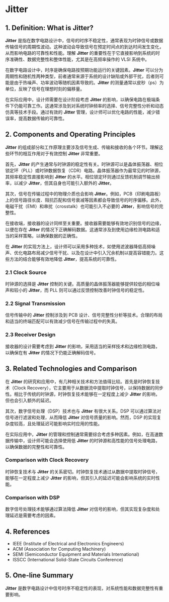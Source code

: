 # Jitter

## 1. Definition: What is **Jitter**?
**Jitter** 是指在数字电路设计中，信号的时序不稳定性，通常表现为时钟信号或数据传输信号的周期性波动。这种波动会导致信号在预定时间点的到达时间发生变化，从而影响电路的可靠性和性能。理解 **Jitter** 的重要性在于它直接影响到系统的时序准确性、数据完整性和整体性能，尤其是在高频率操作的 VLSI 系统中。

在数字电路设计中，时序是确保电路按预期功能运行的关键因素。**Jitter** 可以分为周期性和随机性两种类型，前者通常来源于系统的设计缺陷或外部干扰，后者则可能是由于热噪声、功率波动等随机因素导致的。**Jitter** 的测量通常以皮秒（ps）为单位，反映了信号在理想时刻的偏移量。

在实际应用中，设计师需要在设计阶段考虑 **Jitter** 的影响，以确保电路在极端条件下仍能可靠工作。这通常涉及到对系统时钟频率的选择、信号完整性分析和动态仿真等技术手段。通过有效的 **Jitter** 管理，设计师可以优化电路的性能，减少错误率，提高数据传输的可靠性。

## 2. Components and Operating Principles
**Jitter** 的组成部分和工作原理主要涉及信号生成、传输和接收的各个环节。理解这些环节的相互作用对于有效控制 **Jitter** 非常重要。

首先，**Jitter** 的产生通常与时钟源的稳定性有关。时钟源可以是晶体振荡器、相位锁定环（PLL）或时钟数据恢复（CDR）电路。晶体振荡器作为最常见的时钟源，其频率稳定性直接影响到 **Jitter** 的水平。相位锁定环则通过反馈机制调节输出频率，以减少 **Jitter**，但其自身也可能引入额外的 **Jitter**。

其次，信号在传输过程中的物理介质也会影响 **Jitter**。例如，PCB（印刷电路板）上的信号路径长度、阻抗匹配和信号衰减等因素都会导致信号的时序偏移。此外，电磁干扰（EMI）和串扰（crosstalk）也可能引入不必要的 **Jitter**，影响信号的完整性。

在接收端，接收器的设计同样至关重要。接收器需要能够有效地识别信号的边缘，以便在存在 **Jitter** 的情况下正确解码数据。这通常涉及到使用边缘检测电路和适当的采样策略，以确保数据的正确性。

在 **Jitter** 的实现方法上，设计师可以采用多种技术，如使用滤波器降低高频噪声、优化电路布局减少信号干扰、以及在设计中引入冗余机制以提高容错能力。这些方法的结合能够有效地降低 **Jitter**，提高系统的可靠性。

### 2.1 Clock Source
时钟源的选择是 **Jitter** 控制的关键。高质量的晶体振荡器能够提供较低的相位噪声和较小的 **Jitter**，而 PLL 则可以通过反馈控制改善时钟信号的稳定性。

### 2.2 Signal Transmission
信号传输中的 **Jitter** 控制涉及到 PCB 设计、信号完整性分析等技术。合理的布局和适当的终端匹配可以有效减少信号在传输过程中的失真。

### 2.3 Receiver Design
接收器的设计需要考虑到 **Jitter** 的影响，采用适当的采样技术和边缘检测电路，以确保在有 **Jitter** 的情况下仍能正确解码信号。

## 3. Related Technologies and Comparison
在 **Jitter** 的研究和应用中，有几种相关技术和方法值得比较。首先是时钟恢复技术（Clock Recovery），它主要用于从数据流中提取时钟信号，以保持数据的同步性。相比于传统的时钟源，时钟恢复技术能够在一定程度上减少 **Jitter** 的影响，但也会引入额外的延迟。

其次，数字信号处理（DSP）技术也与 **Jitter** 有很大关系。DSP 可以通过算法对信号进行滤波和处理，从而降低 **Jitter** 对信号质量的影响。然而，DSP 的实现复杂度较高，且处理延迟可能影响实时应用的性能。

在实际应用中，**Jitter** 的管理和控制通常需要综合考虑多种因素。例如，在高速数据传输中，设计师可能会选择使用低 **Jitter** 的时钟源和高性能的信号处理电路，以确保数据的完整性和可靠性。

### Comparison with Clock Recovery
时钟恢复技术与 **Jitter** 的关系密切。时钟恢复技术通过从数据中提取时钟信号，能够在一定程度上减少 **Jitter** 的影响，但其引入的延迟可能会影响系统的实时性能。

### Comparison with DSP
数字信号处理技术能够通过算法降低 **Jitter** 对信号的影响，但其实现复杂度和处理延迟是需要考虑的因素。

## 4. References
- IEEE (Institute of Electrical and Electronics Engineers)
- ACM (Association for Computing Machinery)
- SEMI (Semiconductor Equipment and Materials International)
- ISSCC (International Solid-State Circuits Conference)

## 5. One-line Summary
**Jitter** 是数字电路设计中信号时序不稳定性的表现，对系统性能和数据完整性有重要影响。